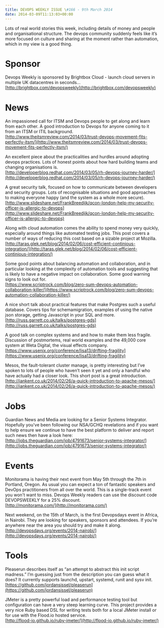 ```yaml
---
title: DEVOPS WEEKLY ISSUE \#166 - 9th March 2014 
date: 2014-03-09T11:13:03+00:00
---
```


Lots of real world stories this week, including details of money and people and organisational structure. The devops community suddenly feels like it’s more focused on culture and sharing at the moment rather than automation, which in my view is a good thing.


Sponsor
======

Devops Weekly is sponsored by Brightbox Cloud - launch cloud servers in multiple UK datacentres in seconds...
<br>[http://brightbox.com/devopsweekly](http://brightbox.com/devopsweekly)


News
====

An impassioned call for ITSM and Devops people to get along and learn from each other. A good introduction to Devops for anyone coming to it from an ITSM or ITIL background.
<br>[http://www.theitsmreview.com/2014/03/trust-devops-movement-fits-perfectly-itsm/](http://www.theitsmreview.com/2014/03/trust-devops-movement-fits-perfectly-itsm/)


An excellent piece about the practicalities and hurdles around adopting devops practices. Lots of honest points about how hard building teams and changing organisations is.
<br>[http://developerblog.redhat.com/2014/03/05/rh-devops-journey-harder/](http://developerblog.redhat.com/2014/03/05/rh-devops-journey-harder/)


A great security talk, focused on how to communicate between developers and security groups. Lots of recognisable situations and good approaches to making everyone happy (and the system as a whole more secure).
<br>[http://www.slideshare.net/FrankBreedijk/qcon-london-help-my-security-officer-is-allergic-to-devops](http://www.slideshare.net/FrankBreedijk/qcon-london-help-my-security-officer-is-allergic-to-devops)


Along with cloud automation comes the ability to spend money very quickly, especially around things like automated testing jobs. This post covers a number of ways of reducing this cost based on a sizable project at Mozilla.
<br>[http://taras.glek.net/blog/2014/02/06/cost-efficient-continious-integration/](http://taras.glek.net/blog/2014/02/06/cost-efficient-continious-integration/)


Some good points about balancing automation and collaboration, and in particular looking at the complexity of automation tools and suggesting that is likely to have a negative impact on collaboration. Some good warning signs to look out for.
<br>[https://www.scriptrock.com/blog/zero-sum-devops-automation-collaboration-killer/](https://www.scriptrock.com/blog/zero-sum-devops-automation-collaboration-killer/)


A nice short talk about practical features that make Postgres such a useful database. Covers tips for schemamigration, examples of using the native json storage, getting Javascript in your SQL and more.
<br>[http://russ.garrett.co.uk/talks/postgres-gds](http://russ.garrett.co.uk/talks/postgres-gds)


A good talk on complex systems and and how to make them less fragile. Discussion of postmortems, real world examples and the 49,000 core system at Weta Digital, the visual effects company.
<br>[https://www.usenix.org/conference/lisa13/drifting-fragility](https://www.usenix.org/conference/lisa13/drifting-fragility)


Mesos, the fault-tolerant cluster manage, is pretty interesting but I’ve spoken to lots of people who haven’t seen it yet and only a handful who have actually had a closer look. This short post is a great introduction.
<br>[http://iankent.co.uk/2014/02/26/a-quick-introduction-to-apache-mesos/](http://iankent.co.uk/2014/02/26/a-quick-introduction-to-apache-mesos/)


Jobs
====

Guardian News and Media are looking for a Senior Systems Integrator. Hopefully you've been following our NSA/GCHQ revelations and if you want to help ensure we continue to have the best platform to deliver and report such news then have a look here:
<br>[http://jobs.theguardian.com/job/4791673/senior-systems-integrator/](http://jobs.theguardian.com/job/4791673/senior-systems-integrator/)


Events
=====

Monitorama is having their next event from May 5th through the 7th in Portland, Oregon. As usual you can expect a ton of fantastic speakers and DevOps practitioners from all over the world. This is a single-track event you won't want to miss. Devops Weekly readers can use the discount code DEVOPSWEEKLY for a 25% discount.
<br>[http://monitorama.com/](http://monitorama.com/)


Next weekend, on the 15th of March, is the first Devopsdays event in Africa, in Nairobi. They are looking for speakers, sponsors and attendees. If you’re anywhere near the area you should try and make it along.
<br>[http://devopsdays.org/events/2014-nairobi/](http://devopsdays.org/events/2014-nairobi/)


Tools
====

Pleaserun describes itself as “an attempt to abstract this init script madness.” I’m guessing just from the description you can guess what it does? It currently supports launchd, upstart, systemd, runit and sysv init.
<br>[https://github.com/jordansissel/pleaserun](https://github.com/jordansissel/pleaserun)


JMeter is a pretty powerful load and performance testing tool but configuration can have a very steep learning curve. This project provides a very nice Ruby based DSL for writing tests both for a local JMeter install or for use with the Flood.io hosted service.
<br>[http://flood-io.github.io/ruby-jmeter/](http://flood-io.github.io/ruby-jmeter/)




